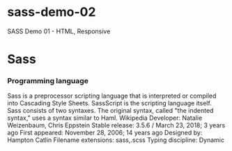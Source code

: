 # sass-demo-02
SASS Demo 01 - HTML, Responsive

# Sass
### Programming language
Sass is a preprocessor scripting language that is interpreted or compiled into Cascading Style Sheets. SassScript is the scripting language itself. Sass consists of two syntaxes. The original syntax, called "the indented syntax," uses a syntax similar to Haml. Wikipedia
Developer: Natalie Weizenbaum, Chris Eppstein
Stable release: 3.5.6 / March 23, 2018; 3 years ago
First appeared: November 28, 2006; 14 years ago
Designed by: Hampton Catlin
Filename extensions: sass,.scss
Typing discipline: Dynamic
